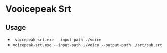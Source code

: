 # Vooicepeak Srt

## Usage

- ` voicepeak-srt.exe --input-path ./voice`
- `voicepeak-srt.exe --input-path ./voice --output-path ./srt/sub.srt`
